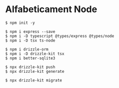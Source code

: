# Alfabeticament Node

```
$ npm init -y
```

```
$ npm i express --save
$ npm i -D typescript @types/express @types/node
$ npm i -D tsx ts-node
```

```
$ npm i drizzle-orm
$ npm i -D drizzle-kit tsx
$ npm i better-sqlite3
```

```
$ npx drizzle-kit push
$ npx drizzle-kit generate

$ npx drizzle-kit migrate
```
